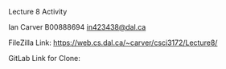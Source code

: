 Lecture 8 Activity

Ian Carver 
B00888694
in423438@dal.ca

FileZilla Link:
https://web.cs.dal.ca/~carver/csci3172/Lecture8/

GitLab Link for Clone:

